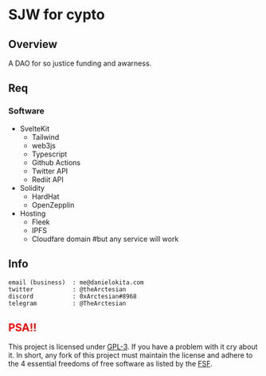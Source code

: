 # SJW for cypto 

## Overview 
A DAO for so justice funding and awarness.

## Req

### Software 
- SvelteKit
    - Tailwind 
    - web3js 
    - Typescript
    - Github Actions 
    - Twitter API 
    - Rediit API 
- Solidity 
    - HardHat
    - OpenZepplin
- Hosting 
    - Fleek
    - IPFS
    - Cloudfare domain #but any service will work 




## Info

```
email (business)  : me@danielokita.com
twitter           : @theArctesian
discord           : 0xArctesian#8968
telegram          : @TheArctesian
```
## <span style="color: red"> PSA!! </span>

This project is licensed under [GPL-3](https://www.gnu.org/licenses/quick-guide-gplv3.html). If you have a problem with it cry about it. In short, any fork of this project must maintain the license and adhere to the 4 essential freedoms of free software as listed by the [FSF](https://www.gnu.org/philosophy/free-sw.en.html).

